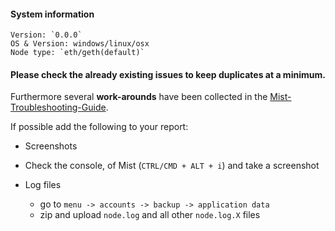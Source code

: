 #### System information
``````
Version: `0.0.0`
OS & Version: windows/linux/osx
Node type: `eth/geth(default)`
``````

#### Please check the **already existing** issues to keep duplicates at a minimum.
Furthermore several **work-arounds** have been collected in the [Mist-Troubleshooting-Guide](https://github.com/ethereum/wiki/wiki/Mist-Troubleshooting-Guide).

If possible add the following to your report:

- Screenshots

- Check the console, of Mist (`CTRL/CMD + ALT + i`) and take a screenshot

- Log files 
  - go to `menu -> accounts -> backup -> application data`
  - zip and upload `node.log` and all other `node.log.X` files 
 
